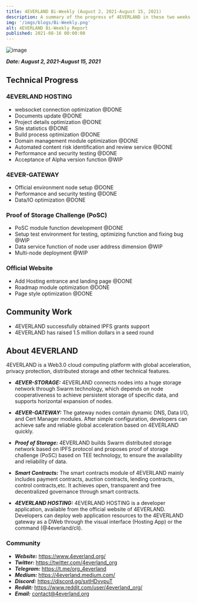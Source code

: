 ```yaml
---
title: 4EVERLAND Bi-Weekly (August 2, 2021-August 15, 2021)
description: A summary of the progress of 4EVERLAND in these two weeks.
img: '/imgs/blogs/Bi-Weekly.png'
alt: 4EVERLAND Bi-Weekly Report
published: 2021-08-16 00:00:00
---
```


![image](/imgs/blogs/Bi-Weekly.png)

**_Date: August 2, 2021-August 15, 2021_**

## Technical Progress

### 4EVERLAND HOSTING

- websocket connection optimization @DONE
- Documents update @DONE
- Project details optimization @DONE
- Site statistics @DONE
- Build process optimization @DONE
- Domain management module optimization @DONE
- Automated content risk identification and review service @DONE
- Performance and security testing @DONE
- Acceptance of Alpha version function @WIP

### 4EVER-GATEWAY

- Official environment node setup @DONE
- Performance and security testing @DONE
- Data/IO optimization @DONE

### Proof of Storage Challenge (PoSC)

- PoSC module function development @DONE
- Setup test environment for testing, optimizing function and fixing bug @WIP
- Data service function of node user address dimension @WIP
- Multi-node deployment @WIP

### Official Website

- Add Hosting entrance and landing page @DONE
- Roadmap module optimization @DONE
- Page style optimization @DONE

## Community Work

- 4EVERLAND successfully obtained IPFS grants support
- 4EVERLAND has raised 1.5 million dollars in a seed round

## About 4EVERLAND

4EVERLAND is a Web3.0 cloud computing platform with global acceleration, privacy protection, distributed storage and other technical features.

- **_4EVER-STORAGE:_** 4EVERLAND connects nodes into a huge storage network through Swarm technology, which depends on node cooperativeness to achieve persistent storage of specific data, and supports horizontal expansion of nodes.

- **_4EVER-GATEWAY:_** The gateway nodes contain dynamic DNS, Data I/O, and Cert Manager modules. After simple configuration, developers can achieve safe and reliable global acceleration based on 4EVERLAND quickly.

- **_Proof of Storage:_** 4EVERLAND builds Swarm distributed storage network based on IPFS protocol and proposes proof of storage challenge (PoSC) based on TEE technology, to ensure the availability and reliability of data.

- **_Smart Contracts:_** The smart contracts module of 4EVERLAND mainly includes payment contracts, auction contracts, lending contracts, control contracts,etc. It achieves open, transparent and free decentralized governance through smart contracts.

- **_4EVERLAND HOSTING:_** 4EVERLAND HOSTING is a developer application, available from the official website of 4EVERLAND. Developers can deploy web application resources to the 4EVERLAND gateway as a DWeb through the visual interface (Hosting App) or the command (@4everland/cli).

### Community

- **_Website:_** https://www.4everland.org/
- **_Twitter:_** https://twitter.com/4everland_org
- **_Telegram:_** https://t.me/org_4everland
- **_Medium:_** https://4everland.medium.com/
- **_Discord:_** https://discord.gg/sxtHDvvpuT
- **_Reddit:_** https://www.reddit.com/user/4everland_org/
- **_Email:_** contact@4everland.org

